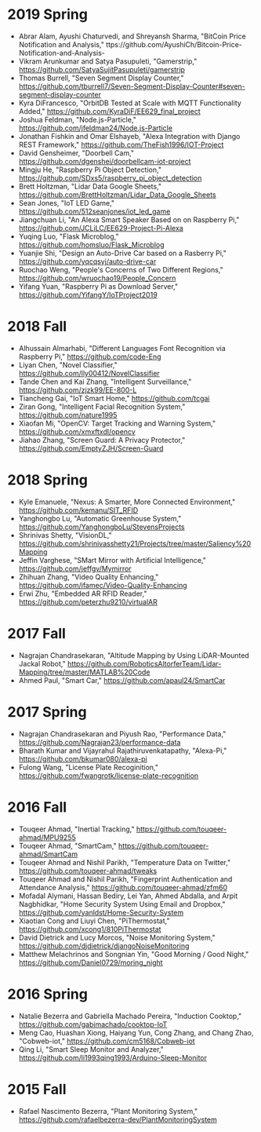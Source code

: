 # 2019 Spring

* Abrar Alam, Ayushi Chaturvedi, and Shreyansh Sharma, "BitCoin Price Notification and Analysis," ttps://github.com/AyushiCh/Bitcoin-Price-Notification-and-Analysis-
* Vikram Arunkumar and Satya Pasupuleti, "Gamerstrip," https://github.com/SatyaSujitPasupuleti/gamerstrip
* Thomas Burrell, "Seven Segment Display Counter," https://github.com/tburrell7/Seven-Segment-Display-Counter#seven-segment-display-counter
* Kyra DiFrancesco, "OrbitDB Tested at Scale with MQTT Functionality Added," https://github.com/KyraDiF/EE629_final_project
* Joshua Feldman, "Node.js-Particle," https://github.com/jfeldman24/Node.js-Particle
* Jonathan Fishkin and Omar Elshayeb, "Alexa Integration with Django REST Framework," https://github.com/TheFish1996/IOT-Project
* David Gensheimer, "Doorbell Cam," https://github.com/dgenshei/doorbellcam-iot-project
* Mingju He, "Raspberry Pi Object Detection," https://github.com/SDxs5/raspberry_pi_object_detection
* Brett Holtzman, "Lidar Data Google Sheets," https://github.com/BrettHoltzman/Lidar_Data_Google_Sheets
* Sean Jones, "IoT LED Game," https://github.com/512seanjones/iot_led_game
* Jiangchuan Li, "An Alexa Smart Speaker Based on on Raspberry Pi," https://github.com/JCLiLC/EE629-Project-Pi-Alexa
* Yuqing Luo, "Flask Microblog," https://github.com/homsluo/Flask_Microblog
* Yuanjie Shi, "Design an Auto-Drive Car based on a Rasberry Pi," https://github.com/yqcqsyj/auto-drive-car
* Ruochao Weng, "People's Concerns of Two Different Regions," https://github.com/wruochao19/People_Concern
* Yifang Yuan, "Raspberry Pi as Download Server," https://github.com/YifangY/IoTProject2019

# 2018 Fall

* Alhussain Almarhabi, "Different Languages Font Recognition via Raspberry Pi," https://github.com/code-Eng
* Liyan Chen, "Novel Classifier," https://github.com/lly00412/NovelClassifier
* Tande Chen and Kai Zhang, "Intelligent Surveillance," https://github.com/zjzk99/EE-800-L
* Tiancheng Gai, "IoT Smart Home," https://github.com/tcgai
* Ziran Gong, "Intelligent Facial Recognition System," https://github.com/nature1995
* Xiaofan Mi, "OpenCV: Target Tracking and Warning System," https://github.com/xmxftxdl/opencv
* Jiahao Zhang, "Screen Guard: A Privacy Protector," https://github.com/EmptyZJH/Screen-Guard

# 2018 Spring

* Kyle Emanuele, "Nexus: A Smarter, More Connected Environment," https://github.com/kemanu/SIT_RFID
* Yanghongbo Lu, "Automatic Greenhouse System," https://github.com/YanghongboLu/StevensProjects
* Shrinivas Shetty, "VisionDL," https://github.com/shrinivasshetty21/Projects/tree/master/Saliency%20Mapping
* Jeffin Varghese, "SMart Mirror with Artificial Intelligence," https://github.com/jeffgv/Mymirror
* Zhihuan Zhang, "Video Quality Enhancing," https://github.com/ifamec/Video-Quality-Enhancing
* Erwi Zhu, "Embedded AR RFID Reader," https://github.com/peterzhu9210/virtualAR

# 2017 Fall

* Nagrajan Chandrasekaran, "Altitude Mapping by Using LiDAR-Mounted Jackal Robot," https://github.com/RoboticsAltorferTeam/Lidar-Mapping/tree/master/MATLAB%20Code
* Ahmed Paul, "Smart Car," https://github.com/apaul24/SmartCar


# 2017 Spring

* Nagrajan Chandrasekaran and Piyush Rao, "Performance Data," https://github.com/Nagrajan23/performance-data
* Bharath Kumar and Vijayrahul Rajathiruvenkatapathy, "Alexa-Pi," https://github.com/bkumar080/alexa-pi
* Fulong Wang, "License Plate Recoginition," https://github.com/fwangrotk/license-plate-recognition

# 2016 Fall

* Touqeer Ahmad, "Inertial Tracking," https://github.com/touqeer-ahmad/MPU9255
* Touqeer Ahmad, "SmartCam," https://github.com/touqeer-ahmad/SmartCam
* Touqeer Ahmad and Nishil Parikh, "Temperature Data on Twitter," https://github.com/touqeer-ahmad/tweaks
* Touqeer Ahmad and Nishil Parikh, "Fingerprint Authentication and Attendance Analysis," https://github.com/touqeer-ahmad/zfm60
* Mofadal Alymani, Hassan Bediry, Lei Yan, Ahmed Abdalla, and Arpit Nagbhidkar, "Home Security System Using Email and Dropbox,"
https://github.com/yanldst/Home-Security-System
* Xiaotian Cong and Liuyi Chen, "PiThermostat," https://github.com/xcong1/810PiThermostat
* David Dietrick and Lucy Morcos, "Noise Monitoring System," https://github.com/djdietrick/djangoNoiseMonitoring
* Matthew Melachrinos and Songnian Yin, "Good Morning / Good Night," https://github.com/Daniel0729/moring_night

# 2016 Spring

* Natalie Bezerra and Gabriella Machado Pereira, "Induction Cooktop," https://github.com/gabimachado/cooktop-IoT
* Meng Cao, Huashan Xiong, Haiyang Yun, Cong Zhang, and Chang Zhao, "Cobweb-iot," https://github.com/cm5168/Cobweb-iot
* Qing Li, "Smart Sleep Monitor and Analyzer," https://github.com/li1993qing1993/Arduino-Sleep-Monitor

# 2015 Fall

* Rafael Nascimento Bezerra, "Plant Monitoring System," https://github.com/rafaelbezerra-dev/PlantMonitoringSystem
